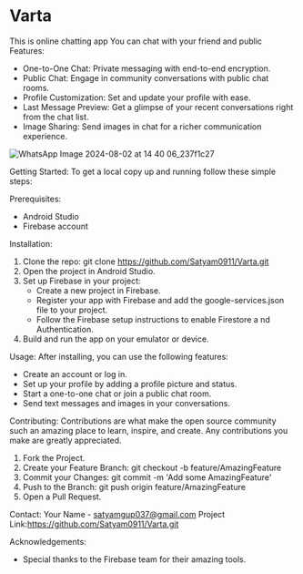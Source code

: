 # Varta
This is online chatting app You can chat with your friend and public
Features:
- One-to-One Chat: Private messaging with end-to-end encryption.
- Public Chat: Engage in community conversations with public chat rooms.
- Profile Customization: Set and update your profile with ease.
- Last Message Preview: Get a glimpse of your recent conversations right from the chat list.
- Image Sharing: Send images in chat for a richer communication experience.

![WhatsApp Image 2024-08-02 at 14 40 06_237f1c27](https://github.com/user-attachments/assets/85e10f41-07de-408d-9f16-c4d9adecd077)

Getting Started:
To get a local copy up and running follow these simple steps:

Prerequisites:
- Android Studio
- Firebase account

Installation:
1. Clone the repo:
   git clone https://github.com/Satyam0911/Varta.git
2. Open the project in Android Studio.
3. Set up Firebase in your project:
   - Create a new project in Firebase.
   - Register your app with Firebase and add the google-services.json file to your project.
   - Follow the Firebase setup instructions to enable Firestore a
nd Authentication.
4. Build and run the app on your emulator or device.

Usage:
After installing, you can use the following features:
- Create an account or log in.
- Set up your profile by adding a profile picture and status.
- Start a one-to-one chat or join a public chat room.
- Send text messages and images in your conversations.

Contributing:
Contributions are what make the open source community such an amazing place to learn, inspire, and create. Any contributions you make are greatly appreciated.
1. Fork the Project.
2. Create your Feature Branch:
   git checkout -b feature/AmazingFeature
3. Commit your Changes:
   git commit -m 'Add some AmazingFeature'
4. Push to the Branch:
   git push origin feature/AmazingFeature
5. Open a Pull Request.

Contact:
Your Name - satyamgup037@gmail.com
Project Link:https://github.com/Satyam0911/Varta.git

Acknowledgements:
- Special thanks to the Firebase team for their amazing tools.
